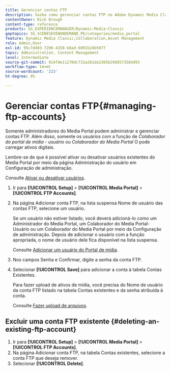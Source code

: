 ```yaml
---
title: Gerenciar contas FTP
description: Saiba como gerenciar contas FTP no Adobe Dynamic Media Classic.
contentOwner: Rick Brough
content-type: reference
products: SG_EXPERIENCEMANAGER/Dynamic-Media-Classic
geptopics: SG_SCENESEVENONDEMAND_PK/categories/media_portal
feature: Dynamic Media Classic,Collaboration,Asset Management
role: Admin,User
exl-id: 95c7d403-7206-4158-b8ad-6091b24b5077
topic: Administration, Content Management
level: Intermediate
source-git-commit: 914fde11270dc731a261da3305b29dd573584d93
workflow-type: tm+mt
source-wordcount: '223'
ht-degree: 0%

---
```


# Gerenciar contas FTP{#managing-ftp-accounts}

Somente administradores do Media Portal podem administrar e gerenciar contas FTP. Além disso, somente os usuários com a função de *Colaborador do portal de mídia - usuário* ou *Colaborador do Media Portal* O pode carregar ativos digitais.

Lembre-se de que é possível ativar ou desativar usuários existentes do Media Portal por meio da página Administração do usuário em Configuração de administração.

Consulte [Ativar ou desativar usuários](administration-setup.md#activating_or_deactivating_users).

1. Ir para **[!UICONTROL Setup]** > **[!UICONTROL Media Portal]** > **[!UICONTROL FTP Accounts]**.
1. Na página Adicionar conta FTP, na lista suspensa Nome de usuário das contas FTP, selecione um usuário.

   Se um usuário não estiver listado, você deverá adicioná-lo como um Administrador do Media Portal, um Colaborador do Media Portal-Usuário ou um Colaborador do Media Portal por meio da Configuração de administração. Depois de adicionar o usuário com a função apropriada, o nome de usuário dele fica disponível na lista suspensa.

   Consulte [Adicionar um usuário do Portal de mídia](adding-media-portal-users.md#adding_a_media_portal_user).

1. Nos campos Senha e Confirmar, digite a senha da conta FTP.
1. Selecionar **[!UICONTROL Save]** para adicionar a conta à tabela Contas Existentes.

   Para fazer upload de ativos de mídia, você precisa do Nome de usuário da conta FTP listado na tabela Contas existentes e da senha atribuída à conta.

   Consulte [Fazer upload de arquivos](uploading-files.md#uploading_files).

## Excluir uma conta FTP existente {#deleting-an-existing-ftp-account}

1. Ir para **[!UICONTROL Setup]** > **[!UICONTROL Media Portal]** > **[!UICONTROL FTP Accounts]**.
1. Na página Adicionar conta FTP, na tabela Contas existentes, selecione a conta FTP que deseja remover.
1. Selecionar **[!UICONTROL Delete]**.
